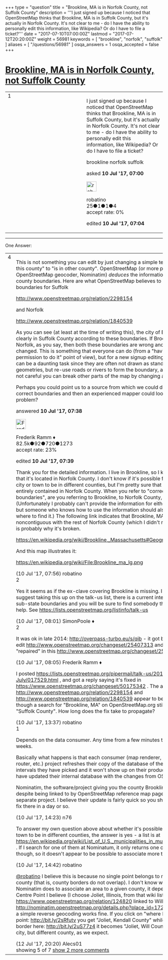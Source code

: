 +++
type = "question"
title = "Brookline, MA is in Norfolk County, not Suffolk County"
description = '''I just signed up because I noticed that OpenStreetMap thinks that Brookline, MA is in Suffolk County, but it&#x27;s actually in Norfolk County. It&#x27;s not clear to me - do I have the ability to personally edit this information, like Wikipedia? Or do I have to file a ticket?'''
date = "2017-07-10T07:00:00Z"
lastmod = "2017-07-12T20:20:00Z"
weight = 56981
keywords = [ "brookline", "norfolk", "suffolk" ]
aliases = [ "/questions/56981" ]
osqa_answers = 1
osqa_accepted = false
+++

<div class="headNormal">

# [Brookline, MA is in Norfolk County, not Suffolk County](/questions/56981/brookline-ma-is-in-norfolk-county-not-suffolk-county)

</div>

<div id="main-body">

<div id="askform">

<table id="question-table" style="width:100%;">
<colgroup>
<col style="width: 50%" />
<col style="width: 50%" />
</colgroup>
<tbody>
<tr>
<td style="width: 30px; vertical-align: top"><div class="vote-buttons">
<span id="post-56981-upvote" class="ajax-command post-vote up" rel="nofollow" title="I like this post (click again to cancel)"> </span>
<div id="post-56981-score" class="post-score" title="current number of votes">
1
</div>
<span id="post-56981-downvote" class="ajax-command post-vote down" rel="nofollow" title="I dont like this post (click again to cancel)"> </span> <span id="favorite-mark" class="ajax-command favorite-mark" rel="nofollow" title="mark/unmark this question as favorite (click again to cancel)"> </span>
<div id="favorite-count" class="favorite-count">
&#10;</div>
</div></td>
<td><div id="item-right">
<div class="question-body">
<p>I just signed up because I noticed that OpenStreetMap thinks that Brookline, MA is in Suffolk County, but it's actually in Norfolk County. It's not clear to me - do I have the ability to personally edit this information, like Wikipedia? Or do I have to file a ticket?</p>
</div>
<div id="question-tags" class="tags-container tags">
<span class="post-tag tag-link-brookline" rel="tag" title="see questions tagged &#39;brookline&#39;">brookline</span> <span class="post-tag tag-link-norfolk" rel="tag" title="see questions tagged &#39;norfolk&#39;">norfolk</span> <span class="post-tag tag-link-suffolk" rel="tag" title="see questions tagged &#39;suffolk&#39;">suffolk</span>
</div>
<div id="question-controls" class="post-controls">
&#10;</div>
<div class="post-update-info-container">
<div class="post-update-info post-update-info-user">
<p>asked <strong>10 Jul '17, 07:00</strong></p>
<img src="https://secure.gravatar.com/avatar/b615ed111c47f5ccae72f35c30a60996?s=32&amp;d=identicon&amp;r=g" class="gravatar" width="32" height="32" alt="robatino&#39;s gravatar image" />
<p><span>robatino</span><br />
<span class="score" title="25 reputation points">25</span><span title="1 badges"><span class="badge1">●</span><span class="badgecount">1</span></span><span title="1 badges"><span class="silver">●</span><span class="badgecount">1</span></span><span title="4 badges"><span class="bronze">●</span><span class="badgecount">4</span></span><br />
<span class="accept_rate" title="Rate of the user&#39;s accepted answers">accept rate:</span> <span title="robatino has no accepted answers">0%</span></p>
</div>
<div class="post-update-info post-update-info-edited">
<p><span> edited <strong>10 Jul '17, 07:04</strong> </span></p>
</div>
</div>
<div id="comments-container-56981" class="comments-container">
&#10;</div>
<div id="comment-tools-56981" class="comment-tools">
&#10;</div>
<div class="clear">
&#10;</div>
<div id="comment-56981-form-container" class="comment-form-container">
&#10;</div>
<div class="clear">
&#10;</div>
</div></td>
</tr>
</tbody>
</table>

------------------------------------------------------------------------

<div class="tabBar">

<span id="sort-top"></span>

<div class="headQuestions">

One Answer:

</div>

</div>

<span id="56982"></span>

<div id="answer-container-56982" class="answer">

<table style="width:100%;">
<colgroup>
<col style="width: 50%" />
<col style="width: 50%" />
</colgroup>
<tbody>
<tr>
<td style="width: 30px; vertical-align: top"><div class="vote-buttons">
<span id="post-56982-upvote" class="ajax-command post-vote up" rel="nofollow" title="I like this post (click again to cancel)"> </span>
<div id="post-56982-score" class="post-score" title="current number of votes">
4
</div>
<span id="post-56982-downvote" class="ajax-command post-vote down" rel="nofollow" title="I dont like this post (click again to cancel)"> </span>
</div></td>
<td><div class="item-right">
<div class="answer-body">
<p>This is not something you can edit by just changing a simple text from "is in this county" to "is in other county". OpenStreetMap (or more precisely, the OpenStreetMap geocoder, Nominatim) <em>deduces</em> the information from the county boundaries. Here are what OpenStreetMap believes to be the county boundaries for Suffolk</p>
<p><a href="http://www.openstreetmap.org/relation/2298154">http://www.openstreetmap.org/relation/2298154</a></p>
<p>and Norfolk</p>
<p><a href="http://www.openstreetmap.org/relation/1840539">http://www.openstreetmap.org/relation/1840539</a></p>
<p>As you can see (at least at the time of writing this), the city of Brookline is clearly in Suffolk County according to these boundaries. If Brookline is in Norfolk, as you say, then both these boundaries are wrong and need to be changed. This is something that everyone can do (from a "having the permission to do it" point of view), but for a new signup editing boundaries can be a daunting task since they are often not drawn as stand-alone geometries, but re-use roads or rivers to form the boundary, and if you are not careful you can break other parts of the map by changing a geometry.</p>
<p>Perhaps you could point us to a source from which we could derive the correct boundaries and then an experienced mapper could look at the problem?</p>
</div>
<div class="answer-controls post-controls">
&#10;</div>
<div class="post-update-info-container">
<div class="post-update-info post-update-info-user">
<p>answered <strong>10 Jul '17, 07:38</strong></p>
<img src="https://secure.gravatar.com/avatar/a2b38d937e70ab39d895d17da0dd1ba4?s=32&amp;d=identicon&amp;r=g" class="gravatar" width="32" height="32" alt="Frederik%20Ramm&#39;s gravatar image" />
<p><span>Frederik Ramm ♦</span><br />
<span class="score" title="82494 reputation points"><span>82.5k</span></span><span title="92 badges"><span class="badge1">●</span><span class="badgecount">92</span></span><span title="720 badges"><span class="silver">●</span><span class="badgecount">720</span></span><span title="1273 badges"><span class="bronze">●</span><span class="badgecount">1273</span></span><br />
<span class="accept_rate" title="Rate of the user&#39;s accepted answers">accept rate:</span> <span title="Frederik Ramm has 417 accepted answers">23%</span></p>
</div>
<div class="post-update-info post-update-info-edited">
<p><span> edited <strong>10 Jul '17, 07:39</strong> </span></p>
</div>
</div>
<div id="comments-container-56982" class="comments-container">
<span id="56984"></span>
<div id="comment-56984" class="comment">
<div id="post-56984-score" class="comment-score">
&#10;</div>
<div class="comment-text">
<p>Thank you for the detailed information. I live in Brookline, so I know for a fact that it's located in Norfolk County. I don't know if it's possible for parts of a city or town to be in different counties, but I'm pretty sure that Brookline is entirely contained in Norfolk County. When you refer to "correct boundaries", are you referring to Brookline, to Norfolk County, or both? (Unfortunately I probably can't provide the information for either of those, but someone who knows how to use the information should also know where to find it.) The following link indicates that Brookline, MA is noncontiguous with the rest of Norfolk County (which I didn't realize) which is probably why it's broken.</p>
<p><a href="https://en.wikipedia.org/wiki/Brookline,_Massachusetts#Geography">https://en.wikipedia.org/wiki/Brookline,_Massachusetts#Geography</a></p>
<p>And this map illustrates it:</p>
<p><a href="https://en.wikipedia.org/wiki/File:Brookline_ma_lg.png">https://en.wikipedia.org/wiki/File:Brookline_ma_lg.png</a></p>
</div>
<div id="comment-56984-info" class="comment-info">
<span class="comment-age">(10 Jul '17, 07:56)</span> <span class="comment-user userinfo">robatino</span>
</div>
</div>
<span id="56985"></span>
<div id="comment-56985" class="comment">
<div id="post-56985-score" class="comment-score">
2
</div>
<div class="comment-text">
<p>Yes it seems as if the ex-clave covering Brookline is missing. I would suggest taking this up on the talk-us list, there is a current interest in US sub-state boundaries and you will be sure to find somebody there willing to help. See <a href="https://lists.openstreetmap.org/listinfo/talk-us">https://lists.openstreetmap.org/listinfo/talk-us</a></p>
</div>
<div id="comment-56985-info" class="comment-info">
<span class="comment-age">(10 Jul '17, 08:01)</span> <span class="comment-user userinfo">SimonPoole ♦</span>
</div>
</div>
<span id="56986"></span>
<div id="comment-56986" class="comment">
<div id="post-56986-score" class="comment-score">
2
</div>
<div class="comment-text">
<p>It was ok in late 2014: <a href="http://overpass-turbo.eu/s/qib">http://overpass-turbo.eu/s/qib</a> - it got broken in this edit <a href="http://www.openstreetmap.org/changeset/25407313">http://www.openstreetmap.org/changeset/25407313</a> and then wrongly "repaired" in this <a href="http://www.openstreetmap.org/changeset/25426805">http://www.openstreetmap.org/changeset/25426805</a></p>
</div>
<div id="comment-56986-info" class="comment-info">
<span class="comment-age">(10 Jul '17, 08:05)</span> <span class="comment-user userinfo">Frederik Ramm ♦</span>
</div>
</div>
<span id="56989"></span>
<div id="comment-56989" class="comment">
<div id="post-56989-score" class="comment-score">
&#10;</div>
<div class="comment-text">
<p>I posted <a href="https://lists.openstreetmap.org/pipermail/talk-us/2017-July/017529.html">https://lists.openstreetmap.org/pipermail/talk-us/2017-July/017529.html</a> , and got a reply saying it's fixed in <a href="https://www.openstreetmap.org/changeset/50175342">https://www.openstreetmap.org/changeset/50175342</a> . The above links <a href="http://www.openstreetmap.org/relation/2298154">http://www.openstreetmap.org/relation/2298154</a> and <a href="http://www.openstreetmap.org/relation/1840539">http://www.openstreetmap.org/relation/1840539</a> appear to be correct now, though a search for "Brookline, MA" on OpenStreetMap.org still says "Suffolk County". How long does the fix take to propagate?</p>
</div>
<div id="comment-56989-info" class="comment-info">
<span class="comment-age">(10 Jul '17, 13:37)</span> <span class="comment-user userinfo">robatino</span>
</div>
</div>
<span id="56991"></span>
<div id="comment-56991" class="comment">
<div id="post-56991-score" class="comment-score">
1
</div>
<div class="comment-text">
<p>Depends on the data consumer. Any time from a few minutes to a few weeks.</p>
<p>Basically what happens is that each consumer (map renderer, geocoder, router, etc.) project refreshes their copy of the database of the main one at intervals they have picked and it won't show up on their product until they have updated their internal database with the changes from OSM.</p>
<p>Nominatim, the software/project giving you the county Brookline is in, despite being linked to by OpenStreetMap reference map page is actually a separate project. I believe their update is fairly quick so you should see the fix there in a day or so.</p>
</div>
<div id="comment-56991-info" class="comment-info">
<span class="comment-age">(10 Jul '17, 14:23)</span> <span class="comment-user userinfo">n76</span>
</div>
</div>
<span id="56992"></span>
<div id="comment-56992" class="comment not_top_scorer">
<div id="post-56992-score" class="comment-score">
&#10;</div>
<div class="comment-text">
<p>To answer my own question above about whether it's possible for a city or town to be in different counties, the answer is yes - a list is at <a href="https://en.wikipedia.org/wiki/List_of_U.S._municipalities_in_multiple_counties">https://en.wikipedia.org/wiki/List_of_U.S._municipalities_in_multiple_counties</a> . If I search for one of them at Nominatum, it only returns one county, though, so it doesn't appear to be possible to associate more than one.</p>
</div>
<div id="comment-56992-info" class="comment-info">
<span class="comment-age">(10 Jul '17, 14:42)</span> <span class="comment-user userinfo">robatino</span>
</div>
</div>
<span id="57041"></span>
<div id="comment-57041" class="comment not_top_scorer">
<div id="post-57041-score" class="comment-score">
&#10;</div>
<div class="comment-text">
<p><a href="https://help.openstreetmap.org/users/13918/robatino">@robatino</a> I believe this is because no single point belongs to more than one county (that is, county borders do not overlap). I don't know what Nominatim does to associate an area to a given county, it depends on the Centre Point I believe (I choose Joliet, Illinois, from that wiki list: <a href="https://www.openstreetmap.org/relation/124820">https://www.openstreetmap.org/relation/124820</a> linked to Will County <a href="http://nominatim.openstreetmap.org/details.php?place_id=172756881)">http://nominatim.openstreetmap.org/details.php?place_id=172756881)</a> but a simple reverse geocoding works fine. If you click on "where I am" at this point: <a href="http://bit.ly/2sRfutv">http://bit.ly/2sRfutv</a> you get "Joliet, Kendall County" while crossing the border here: <a href="http://bit.ly/2uS77z4">http://bit.ly/2uS77z4</a> it becomes "Joliet, Will County". Same city, but different county, as we expect.</p>
</div>
<div id="comment-57041-info" class="comment-info">
<span class="comment-age">(12 Jul '17, 20:20)</span> <span class="comment-user userinfo">Alecs01</span>
</div>
</div>
</div>
<div id="comment-tools-56982" class="comment-tools">
<span class="comments-showing"> showing 5 of 7 </span> <a href="#" class="show-all-comments-link">show 2 more comments</a>
</div>
<div class="clear">
&#10;</div>
<div id="comment-56982-form-container" class="comment-form-container">
&#10;</div>
<div class="clear">
&#10;</div>
</div></td>
</tr>
</tbody>
</table>

</div>

<div class="paginator-container-left">

</div>

</div>

</div>

